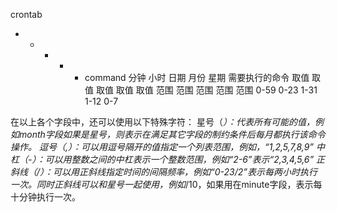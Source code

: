 crontab

* * * * *  command
分钟 小时 日期 月份 星期 需要执行的命令
取值 取值 取值 取值 取值
范围 范围 范围 范围 范围
0-59 0-23 1-31 1-12 0-7

在以上各个字段中，还可以使用以下特殊字符：
星号（*）：代表所有可能的值，例如month字段如果是星号，则表示在满足其它字段的制约条件后每月都执行该命令操作。
逗号（,）：可以用逗号隔开的值指定一个列表范围，例如，“1,2,5,7,8,9”
中杠（-）：可以用整数之间的中杠表示一个整数范围，例如“2-6”表示“2,3,4,5,6”
正斜线（/）：可以用正斜线指定时间的间隔频率，例如“0-23/2”表示每两小时执行一次。同时正斜线可以和星号一起使用，例如*/10，如果用在minute字段，表示每十分钟执行一次。